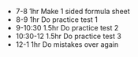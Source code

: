 - 7-8 1hr Make 1 sided formula sheet
- 8-9 1hr Do practice test 1
- 9-10:30 1.5hr Do practice test 2
- 10:30-12 1.5hr Do practice test 3
- 12-1 1hr Do mistakes over again
